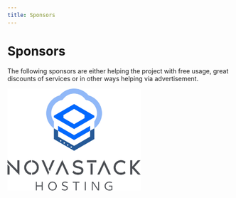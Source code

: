 ```yaml
---
title: Sponsors
---
```


# Sponsors

The following sponsors are either helping the project with free usage, great discounts of services or in other ways helping
via advertisement.

<p align="left">
  <img src="../../assets/hugin-api/novastack.png" alt="Novastack Hosting" width="300"/>
</p>